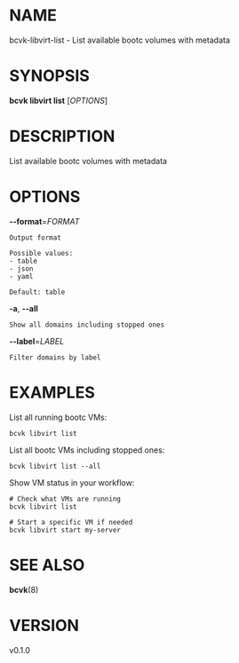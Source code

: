# NAME

bcvk-libvirt-list - List available bootc volumes with metadata

# SYNOPSIS

**bcvk libvirt list** [*OPTIONS*]

# DESCRIPTION

List available bootc volumes with metadata

# OPTIONS

<!-- BEGIN GENERATED OPTIONS -->
**--format**=*FORMAT*

    Output format

    Possible values:
    - table
    - json
    - yaml

    Default: table

**-a**, **--all**

    Show all domains including stopped ones

**--label**=*LABEL*

    Filter domains by label

<!-- END GENERATED OPTIONS -->

# EXAMPLES

List all running bootc VMs:

    bcvk libvirt list

List all bootc VMs including stopped ones:

    bcvk libvirt list --all

Show VM status in your workflow:

    # Check what VMs are running
    bcvk libvirt list
    
    # Start a specific VM if needed
    bcvk libvirt start my-server

# SEE ALSO

**bcvk**(8)

# VERSION

v0.1.0
